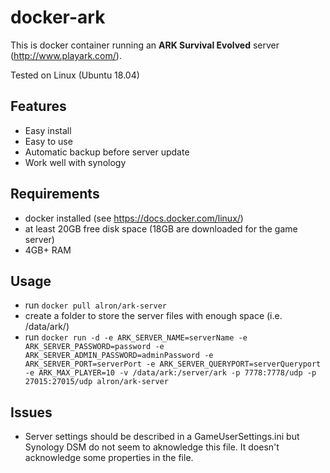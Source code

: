 # docker-ark 
This is docker container running an **ARK Survival Evolved** server (http://www.playark.com/).

Tested on Linux (Ubuntu 18.04)
## Features

- Easy install
- Easy to use
- Automatic backup before server update
- Work well with synology

## Requirements
- docker installed (see https://docs.docker.com/linux/)
- at least 20GB free disk space (18GB are downloaded for the game server)
- 4GB+ RAM

## Usage
- run ``docker pull alron/ark-server``
- create a folder to store the server files with enough space (i.e. /data/ark/)
- run ``docker run -d -e ARK_SERVER_NAME=serverName -e ARK_SERVER_PASSWORD=password -e ARK_SERVER_ADMIN_PASSWORD=adminPassword -e ARK_SERVER_PORT=serverPort -e ARK_SERVER_QUERYPORT=serverQueryport -e ARK_MAX_PLAYER=10 -v /data/ark:/server/ark -p 7778:7778/udp -p 27015:27015/udp alron/ark-server``

## Issues

- Server settings should be described in a GameUserSettings.ini but Synology DSM do not seem to aknowledge this file. It doesn't acknowledge some properties in the file.

